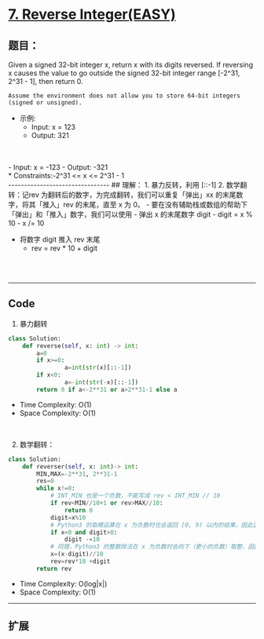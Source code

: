 # [7. Reverse Integer(EASY)](https://leetcode-cn.com/problems/reverse-integer/)
## 题目：
Given a signed 32-bit integer x, return x with its digits reversed. If reversing x causes the value to go outside the signed 32-bit integer range [-2^31, 2^31 - 1], then return 0.

`Assume the environment does not allow you to store 64-bit integers (signed or unsigned).`

* 示例:
  <br>
  - Input: x = 123
  - Output: 321
<br>
<br>
  - Input: x = -123
  - Output: -321
<br>
* Constraints:-2^31 <= x <= 2^31 - 1
<br>
--------------------------------
## 理解：
1. 暴力反转，利用 [::-1]
2. 数学翻转：记rev 为翻转后的数字，为完成翻转，我们可以重复「弹出」xx 的末尾数字，将其「推入」rev 的末尾，直至 x 为 0。
   - 要在没有辅助栈或数组的帮助下「弹出」和「推入」数字，我们可以使用
   - 弹出 x 的末尾数字 digit
     - digit = x % 10
     - x /= 10

   - 将数字 digit 推入 rev 末尾
     - rev = rev * 10 + digit

<br>

<br>

--------------------------------
## Code
1. 暴力翻转
```python
class Solution:
    def reverse(self, x: int) -> int:
        a=0
        if x>=0:
                a=int(str(x)[::-1])
        if x<0:
                a=-int(str(-x)[::-1])
        return 0 if a<-2**31 or a>2**31-1 else a
```
- Time Complexity: O(1)
- Space Complexity: O(1)

<br>

2. 数学翻转：
```python
class Solution:
    def reverser(self, x: int)-> int:
        MIN,MAX=-2**31, 2**31-1
        res=0
        while x!=0:
            # INT_MIN 也是一个负数，不能写成 rev < INT_MIN // 10
            if rev<MIN//10+1 or rev>MAX//10:
                return 0
            digit=x%10
            # Python3 的取模运算在 x 为负数时也会返回 [0, 9) 以内的结果，因此这里需要进行特殊判断
            if x<0 and digit>0:
                digit -=10 
            # 同理，Python3 的整数除法在 x 为负数时会向下（更小的负数）取整，因此不能写成 x //= 10
            x=(x-digit)//10 
            rev=rev*10 +digit 
        return rev 
```
- Time Complexity: O(log|x|)
- Space Complexity: O(1)
--------------------------------
## 扩展
